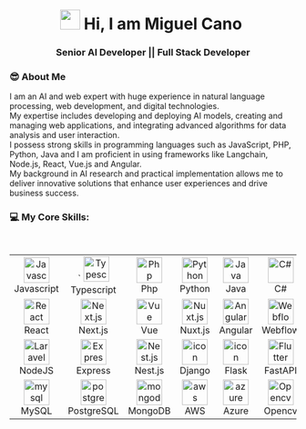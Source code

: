 <h1 align="center"><img src="https://media.giphy.com/media/hvRJCLFzcasrR4ia7z/giphy.gif" width="35">&nbsp;Hi, I am Miguel Cano&nbsp;</h1>

<h3 align="center"> <b>Senior AI Developer</b> || <b>Full Stack Developer</b></h3>

### 😎 About Me

I am an AI and web expert with huge experience in natural language processing, web development, and digital technologies.<br>
My expertise includes developing and deploying AI models, creating and managing web applications, and integrating advanced algorithms for data analysis and user interaction.<br>
I possess strong skills in programming languages such as JavaScript, PHP, Python, Java and I am proficient in using frameworks like Langchain, Node.js, React, Vue.js and Angular.<br>
My background in AI research and practical implementation allows me to deliver innovative solutions that enhance user experiences and drive business success.
<br>

### 💻 My Core Skills:

<br>

<table align="center">
<tr>
  <td align="center" width="90">
      <img src="https://techstack-generator.vercel.app/js-icon.svg" alt="Javascript" width="45" height="45" />
      <br>Javascript
  </td>
  <td align="center" width="90">`
      <img src="https://techstack-generator.vercel.app/ts-icon.svg" alt="Typescript" width="45" height="45" />
      <br>Typescript
  </td>
  <td align="center" width="90">
      <img src="https://skillicons.dev/icons?i=php" alt="Php" width="45" height="45" />
      <br>Php
  </td>
  <td align="center" width="90">
      <img src="https://skillicons.dev/icons?i=py" alt="Python" width="45" height="45" />
      <br>Python
  </td>
  <td align="center" width="90">
      <img src="https://skillicons.dev/icons?i=java" alt="Java" width="45" height="45" />
      <br>Java
  </td>
  <td align="center" width="90">
      <img src="https://skillicons.dev/icons?i=cs" width="45" height="45" alt="C#" />
        <br>C#
  </td>
  <td align="center" width="90">
      <img src="https://skillicons.dev/icons?i=go" width="45" height="45" alt="Go" />
        <br>Go
  </td>
  <td align="center" width="90">
      <img src="https://skillicons.dev/icons?i=rust" width="45" height="45" alt="Rust" />
        <br>Rust
  </td>
</tr>
<tr>
  <td align="center" width="90">
      <img src="https://techstack-generator.vercel.app/react-icon.svg" alt="React" width="45" height="45" />
      <br>React
  </td>
  <td align="center" width="90">
      <img src="https://skillicons.dev/icons?i=nextjs" width="45" height="45" alt="Next.js" />
      <br>Next.js
  </td>
  <td align="center" width="90">
      <img src="https://skillicons.dev/icons?i=vue" width="45" height="45" alt="Vue" />
      <br>Vue
  </td>
  <td align="center" width="90">
      <img src="https://skillicons.dev/icons?i=nuxtjs" width="45" height="45" alt="Nuxt.js" />
      <br>Nuxt.js
  </td>
  <td align="center" width="90">
      <img src="https://skillicons.dev/icons?i=angular" width="45" height="45" alt="Angular" />
      <br>Angular
  </td>
  <td align="center" width="90">
      <img src="https://skillicons.dev/icons?i=webflow" width="45" height="45" alt="Webflow" />
      <br>Webflow
  </td>
  <td align="center" width="90">
      <img src="https://skillicons.dev/icons?i=wordpress" width="45" height="45" alt="rails" />
      <br>WordPress
  </td>
  <td align="center" width="90">
      <img src="https://skillicons.dev/icons?i=threejs" width="45" height="45" alt="Three.js" />
      <br>Three.js
  </td>
</tr>
<tr>
   <td align="center" width="90">
      <img src="https://skillicons.dev/icons?i=nodejs" width="45" height="45" alt="Laravel" />
      <br>NodeJS
  </td>
  <td align="center" width="90">
      <img src="https://skillicons.dev/icons?i=express" width="45" height="45" alt="Express" />
      <br>Express
  </td>
  <td align="center" width="90">
      <img src="https://skillicons.dev/icons?i=nestjs" width="45" height="45" alt="Nest.js" />
      <br>Nest.js
  </td>
  <td align="center" width="90">
      <img src="https://techstack-generator.vercel.app/django-icon.svg" alt="icon" width="45" height="45" />
      <br>Django
  </td>
  <td align="center" width="90">
      <img src="https://skillicons.dev/icons?i=flask" alt="icon" width="45" height="45" />
      <br>Flask
  </td>
  <td align="center" width="90">
      <img src="https://skillicons.dev/icons?i=fastapi" width="45" height="45" alt="Flutter" />
      <br>FastAPI
  </td> 
  <td align="center" width="90">
      <img src="https://skillicons.dev/icons?i=laravel" width="45" height="45" alt="laravel" />
      <br>Laravel
  </td> 
  <td align="center" width="90">
        <img src="https://techstack-generator.vercel.app/restapi-icon.svg" alt="icon" width="45" height="45" />
        <br>RestAPI
  </td>
</tr>
<tr>  
  <td align="center" width="90">
      <img src="https://skillicons.dev/icons?i=mysql" width="45" height="45" alt="mysql" />
      <br>MySQL
  </td>
  <td align="center" width="90">
      <img src="https://skillicons.dev/icons?i=postgresql" width="45" height="45" alt="postgresql" />
      <br>PostgreSQL
  </td>
  <td align="center" width="90">
      <img src="https://skillicons.dev/icons?i=mongodb" width="45" height="45" alt="mongodb" />
      <br>MongoDB
  </td>
  <td align="center" width="90">
      <img src="https://skillicons.dev/icons?i=aws" width="45" height="45" alt="aws" />
      <br>AWS
  </td>
  <td align="center" width="90">
      <img src="https://skillicons.dev/icons?i=azure" width="45" height="45" alt="azure" />
      <br>Azure
  </td>
  <td align="center" width="90">
      <img src="https://skillicons.dev/icons?i=opencv" width="45" height="45" alt="Opencv" />
      <br>Opencv
  </td>
  <td align="center" width="90">
      <img src="https://skillicons.dev/icons?i=tensorflow" width="45" height="45" alt="tensorflow" />
      <br>Tensorflow
  </td>
  <td align="center" width="90">
      <img src="https://skillicons.dev/icons?i=pytorch" width="45" height="45" alt="pytorch" />
      <br>Pytorch
  </td>
</tr>
</table>
